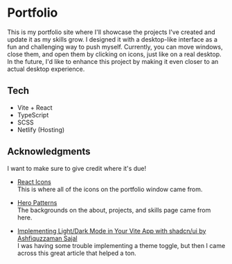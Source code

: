 # Portfolio
This is my portfolio site where I'll showcase the projects I've created and update it as my skills grow. I designed it with a desktop-like interface as a fun and challenging way to push myself. Currently, you can move windows, close them, and open them by clicking on icons, just like on a real desktop. In the future, I'd like to enhance this project by making it even closer to an actual desktop experience.

## Tech
- Vite + React
- TypeScript
- SCSS
- Netlify (Hosting)

## Acknowledgments
I want to make sure to give credit where it's due!

- [React Icons](https://react-icons.github.io/react-icons/)  
This is where all of the icons on the portfolio window came from.

- [Hero Patterns](https://heropatterns.com/)  
The backgrounds on the about, projects, and skills page came from here.

- [Implementing Light/Dark Mode in Your Vite App with shadcn/ui by Ashfiquzzaman Sajal](https://dev.to/ashsajal/implementing-lightdark-mode-in-your-vite-app-with-shadcnui-1ae4)  
I was having some trouble implementing a theme toggle, but then I came across this great article that helped a ton.
